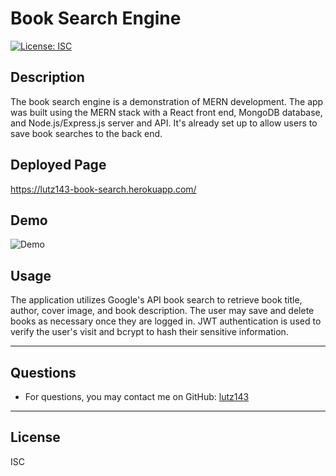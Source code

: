 # Book Search Engine

[![License: ISC](https://img.shields.io/badge/License-ISC-blue.svg)](https://opensource.org/licenses/ISC)

## Description
The book search engine is a demonstration of MERN development.  The app was built using the MERN stack with a React front end, MongoDB database, and Node.js/Express.js server and API. It's already set up to allow users to save book searches to the back end.

## Deployed Page
https://lutz143-book-search.herokuapp.com/


## Demo
![Demo](./Assets/demo.gif)


## Usage
The application utilizes Google's API book search to retrieve book title, author, cover image, and book description. The user may save and delete books as necessary once they are logged in. JWT authentication is used to verify the user's visit and bcrypt to hash their sensitive information.

---


## Questions
* For questions, you may contact me on GitHub: [lutz143](https://github.com/lutz143)

---

## License
ISC